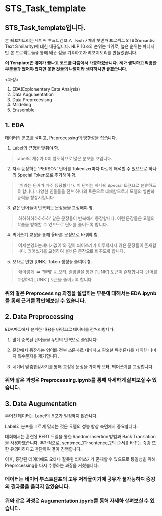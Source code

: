 # STS_Task_template
## STS_Task_template입니다.
본 레포지토리는 네이버 부스트캠프 AI Tech 7기의 첫번째 프로젝트 STS(Semantic Text Similarity)에 대한 내용입니다.
NLP 10조의 순위는 11위로, 높은 순위는 아니지만 본 프로젝트들을 통해 배운 점을 기록하고자 레포지토리를 만들었습니다.

**이 Template은 대회가 끝나고 코드를 다듬어서 가공하였습니다.**
**제가 생각하고 적용한 부분들과 했어야 했지만 못한 것들의 나열이라 생각하시면 좋겠습니다.**

<과정>
1. EDA(Explomentary Data Analysis)
2. Data Augumentation
3. Data Preprocesisng
4. Modeling
5. Enssemble

## 1. EDA
데이터의 분포를 살피고, Preprocessing의 방향성을 잡습니다.

1. Label의 균형을 맞춰야 함.
> label의 개수가 0이 압도적으로 많은 분포를 보입니다.

2. 자주 등장하는 'PERSON' 단어를 Tokenizer마다 다르게 해석할 수 있으므로 하나의 Special Token으로 추가해야 함.
> '<PERSON>'이라는 단어가 자주 등장합니다. 이 단어는 하나의 Special 토큰으로 분류하도록 합니다. 다양한 인물들을 전부 하나의 토큰으로 대체함으로서 모델의 일반화 능력을 향상시킵니다.

3. 같은 단어들이 반복되는 문장들을 교정해야 함.
> '하하하하하하하하' 같은 문장들이 반복해서 등장합니다. 이런 문장들은 모델의 학습을 방해할 수 있으므로 단어를 줄이도록 합니다.

4. 띄어쓰기 교정을 통해 올바른 문장으로 바꿔야 함.
> '어제본영화는재미가없어'와 같이 띄어쓰기가 이루어지지 않은 문장들이 존재합니다. 띄어쓰기를 교정하여 올바른 문장으로 바꾸도록 합니다.

5. 오타로 인한 [UNK] Token 생성을 줄여야 함.
> '왜이렇게' ➡️ '왤케' 등 오타, 줄임말을 통한 ['UNK'] 토큰이 존재합니다. 단어를 교정하여 ['UNK'] 토큰을 줄이도록 합니다.


### 위와 같은 Preprocessing 과정을 설립하는 부분에 대해서는 EDA.ipynb를 통해 근거를 확인해보실 수 있습니다.

## 2. Data Preprocessing
EDA파트에서 분석한 내용을 바탕으로 데이터를 전처리합니다.
1. 많이 중복된 단어들을 두번의 반복으로 줄입니다.
   
2. 문장에서 등장하는 영어를 전부 소문자로 대체하고 필요한 특수문자를 제외한 나머지 특수문자를 제거합니다.

3. 네이버 맞춤법검사기를 통해 교정된 문장을 가져와 오타, 띄어쓰기를 교정합니다.

### 위와 같은 과정은 Preprocessing.ipynb를 통해 자세하게 살펴보실 수 있습니다.

## 3. Data Augumentation
주어진 데이터는 Label의 분포가 일정하지 않습니다.

Label의 분포를 고르게 맞추는 것은 모델의 성능 향상 측면에서 중요합니다.

대회에서는 훈련된 BERT 모델을 통한 Random Insertion 방법과 Back Translation을 사용하였습니다.
추가적으로, sentence_1과 sentence_2의 순서를 바꾸는 증강 또한 유의미하다고 판단하여 같이 진행합니다.

이후, 증강된 데이터에도 오타나 잘못된 띄어쓰기가 존재할 수 있으므로 통일성을 위해 Preprocessing을 다시 수행하는 과정을 거쳤습니다.

### **데이터는 네이버 부스트캠프의 고유 저작물이기에 공유가 불가능하여 증강의 결과물을 올리지 않았습니다.**
### 위와 같은 과정은 Augumentation.ipynb를 통해 자세하 살펴보실 수 있습니다.





    


















